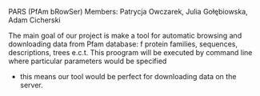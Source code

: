 PARS (PfAm bRowSer)
Members:
Patrycja Owczarek, Julia Gołębiowska,  Adam Cicherski

The main goal of our project is make a tool for automatic browsing and downloading data from Pfam database: f protein families, sequences, descriptions, trees e.c.t.
This proogram will be executed by command line where particular parameters would be specified
- this means our tool would be perfect for downloading data on the server. 
  
